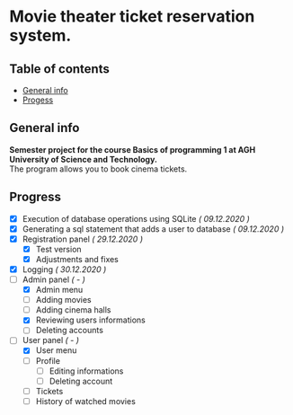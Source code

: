 # Movie theater ticket reservation system.
## Table of contents
* [General info](#general-info)
* [Progess](#progress)

## General info

**Semester project for the course Basics of programming 1 at AGH University of Science and Technology.** \
The program allows you to book cinema tickets.

## Progress
- [x] Execution of database operations using SQLite *( 09.12.2020 )*
- [x] Generating a sql statement that adds a user to database *( 09.12.2020 )*
- [x] Registration panel *( 29.12.2020 )*
  - [x] Test version
  - [x] Adjustments and fixes
- [x] Logging *( 30.12.2020 )* 
- [ ] Admin panel *( - )*
  - [x] Admin menu
  - [ ] Adding movies
  - [ ] Adding cinema halls
  - [x] Reviewing users informations
  - [ ] Deleting accounts
- [ ] User panel *( - )*
  - [x] User menu
  - [ ] Profile
    - [ ] Editing informations
    - [ ] Deleting account
  - [ ] Tickets
  - [ ] History of watched movies